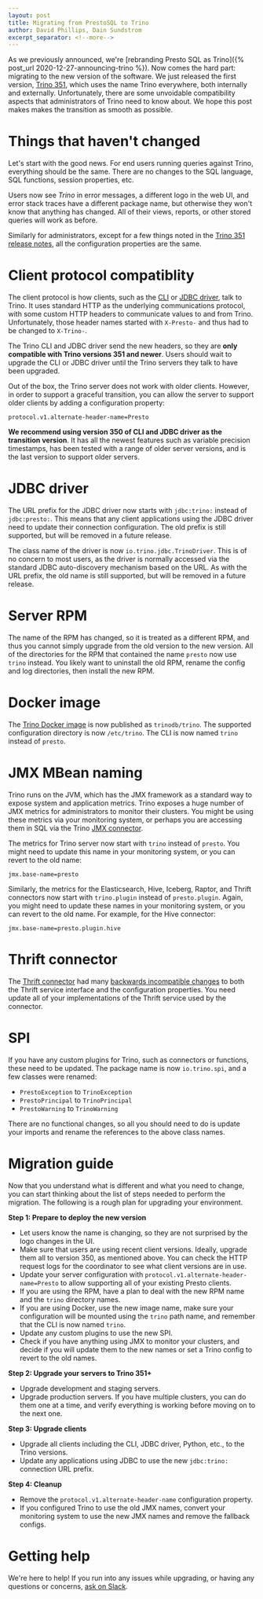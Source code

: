 ```yaml
---
layout: post
title: Migrating from PrestoSQL to Trino
author: David Phillips, Dain Sundstrom
excerpt_separator: <!--more-->
---
```


As we previously announced, we're
[rebranding Presto SQL as Trino]({% post_url 2020-12-27-announcing-trino %}).
Now comes the hard part: migrating to the new version of the software.
We just released the first version,
[Trino 351](/docs/current/release/release-351.html),
which uses the name Trino everywhere, both internally and externally.
Unfortunately, there are some unvoidable compatibility aspects that
administrators of Trino need to know about. We hope this post makes
makes the transition as smooth as possible.

<!--more-->

# Things that haven't changed

Let's start with the good news. For end users running queries against Trino,
everything should be the same. There are no changes to the SQL language,
SQL functions, session properties, etc.

Users now see *Trino* in error messages, a different logo in the web UI,
and error stack traces have a different package name, but otherwise they
won't know that anything has changed. All of their views, reports,
or other stored queries will work as before.

Similarly for administrators, except for a few things noted in the
[Trino 351 release notes](/docs/current/release/release-351.html),
all the configuration properties are the same.

# Client protocol compatiblity

The client protocol is how clients, such as the
[CLI](docs/current/installation/cli.html) or
[JDBC driver](/docs/current/installation/jdbc.html),
talk to Trino. It uses standard HTTP as the underlying communications
protocol, with some custom HTTP headers to communicate values
to and from Trino. Unfortunately, those header names started with
`X-Presto-` and thus had to be changed to `X-Trino-`.

The Trino CLI and JDBC driver send the new headers, so they are
**only compatible with Trino versions 351 and newer**. Users should
wait to upgrade the CLI or JDBC driver until the Trino servers they
talk to have been upgraded.

Out of the box, the Trino server does not work with older clients.
However, in order to support a graceful transition, you can allow the
server to support older clients by adding a configuration property:

```
protocol.v1.alternate-header-name=Presto
```

**We recommend using version 350 of CLI and JDBC driver as the transition version**.
It has all the newest features such as variable precision timestamps,
has been tested with a range of older server versions, and is the last
version to support older servers.

# JDBC driver


The URL prefix for the JDBC driver now starts with `jdbc:trino:` instead
of `jdbc:presto:`. This means that any client applications using the
JDBC driver need to update their connection configuration. The old
prefix is still supported, but will be removed in a future release.

The class name of the driver is now `io.trino.jdbc.TrinoDriver`. This is
of no concern to most users, as the driver is normally accessed via the
standard JDBC auto-discovery mechanism based on the URL. As with the URL prefix,
the old name is still supported, but will be removed in a future release.

# Server RPM

The name of the RPM has changed, so it is treated as a different RPM, and
thus you cannot simply upgrade from the old version to the new version.
All of the directories for the RPM that contained the name `presto` now
use `trino` instead. You likely want to uninstall the old RPM, rename
the config and log directories, then install the new RPM.

# Docker image

The [Trino Docker image](https://hub.docker.com/r/trinodb/trino) is now
published as `trinodb/trino`. The supported configuration directory is
now `/etc/trino`. The CLI is now named `trino` instead of `presto`.

# JMX MBean naming

Trino runs on the JVM, which has the JMX framework as a standard way to expose
system and application metrics. Trino exposes a huge number of JMX metrics for
administrators to monitor their clusters. You might be using these metrics
via your monitoring system, or perhaps you are accessing them in SQL via the
Trino [JMX connector](/docs/current/connector/jmx.html).

The metrics for Trino server now start with `trino` instead of `presto`. You
might need to update this name in your monitoring system, or you can revert
to the old name:

```
jmx.base-name=presto
```

Similarly, the metrics for the Elasticsearch, Hive, Iceberg, Raptor, and Thrift
connectors now start with `trino.plugin` instead of `presto.plugin`. Again,
you might need to update these names in your monitoring system, or you can
revert to the old name. For example, for the Hive connector:

```
jmx.base-name=presto.plugin.hive
```

# Thrift connector

The [Thrift connector](/docs/current/connector/thrift.html) had many
[backwards incompatible changes](/docs/current/release/release-351.html#thrift-connector-changes)
to both the Thrift service interface and the configuration properties. You need
update all of your implementations of the Thrift service used by the connector.

# SPI

If you have any custom plugins for Trino, such as connectors or functions,
these need to be updated. The package name is now `io.trino.spi`, and a
few classes were renamed:

* `PrestoException` to `TrinoException`
* `PrestoPrincipal` to `TrinoPrincipal`
* `PrestoWarning` to `TrinoWarning`

There are no functional changes, so all you should need to do is update
your imports and rename the references to the above class names.

# Migration guide

Now that you understand what is different and what you need to change,
you can start thinking about the list of steps needed to perform the
migration. The following is a rough plan for upgrading your environment.

**Step 1: Prepare to deploy the new version**

* Let users know the name is changing, so they are not surprised by the logo changes in the UI.
* Make sure that users are using recent client versions. Ideally, upgrade them all to
  version 350, as mentioned above. You can check the HTTP request logs for the coordinator
  to see what client versions are in use.
* Update your server configuration with `protocol.v1.alternate-header-name=Presto`
  to allow supporting all of your existing Presto clients.
* If you are using the RPM, have a plan to deal with the new RPM name
  and the `trino` directory names.
* If you are using Docker, use the new image name, make sure your configuration will
  be mounted using the `trino` path name, and remember that the CLI is now named `trino`.
* Update any custom plugins to use the new SPI.
* Check if you have anything using JMX to monitor your clusters, and decide if you will
  update them to the new names or set a Trino config to revert to the old names.

**Step 2: Upgrade your servers to Trino 351+**

* Upgrade development and staging servers.
* Upgrade production servers. If you have multiple clusters, you can do them one
  at a time, and verify everything is working before moving on to the next one.

**Step 3: Upgrade clients**

* Upgrade all clients including the CLI, JDBC driver, Python, etc., to the Trino versions.
* Update any applications using JDBC to use the new `jdbc:trino:` connection URL prefix.

**Step 4: Cleanup**

* Remove the `protocol.v1.alternate-header-name` configuration property.
* If you configured Trino to use the old JMX names, convert your monitoring system
  to use the new JMX names and remove the fallback configs.

# Getting help

We're here to help! If you run into any issues while upgrading, or having any
questions or concerns, [ask on Slack](/slack.html).
